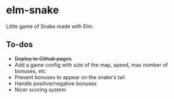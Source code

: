 # elm-snake

Little game of Snake made with Elm.

## To-dos

* ~~Deploy to Github pages~~
* Add a game config with size of the map, speed, max number of bonuses, etc
* Prevent bonuses to appear on the snake's tail
* Handle positive/negative bonuses
* Nicer scoring system
